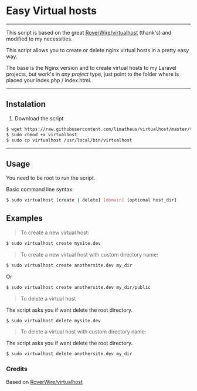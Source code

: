 # Easy Virtual hosts
-----
This script is based on the great [RoverWire/virtualhost](https://github.com/RoverWire/virtualhost) (thank's) and modified to my necessities.

This script allows you to create or delete nginx virtual hosts in a pretty easy way.

The base is the Nginx version and to create virtual hosts to my Laravel projects, but work's in *any project* type, just point to the folder where is placed your index.php / index.html.

-----

## Instalation
1. Download the script
```bash
$ wget https://raw.githubusercontent.com/limatheus/virtualhost/master/virtualhost
$ sudo chmod +x virtualhost
$ sudo cp virtualhost /usr/local/bin/virtualhost
```
----

## Usage
You need to be root to run the script.

Basic command line syntax:

```bash
$ sudo virtualhost [create | delete] [domain] [optional host_dir]
```

## Examples

> To create a new virtual host:

```bash
$ sudo virtualhost create mysite.dev
```

> To create a new virtual host with custom directory name:

```bash
$ sudo virtualhost create anothersite.dev my_dir
```
Or

```bash
$ sudo virtualhost create anothersite.dev my_dir/public
```

> To delete a virtual host

The script asks you if want delete the root directory.

```bash
$ sudo virtualhost delete mysite.dev
```

> To delete a virtual host with custom directory name:

The script asks you if want delete the root directory.

```bash
$ sudo virtualhost delete anothersite.dev my_dir

```

### Credits
Based on [RoverWire/virtualhost](https://github.com/RoverWire/virtualhost)

